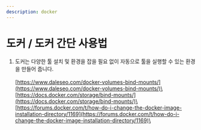 ```yaml
---
description: docker
---
```


# 도커 / 도커 간단 사용법

1. 도커는 다양한 툴 설치 및 환경을 잡을 필요 없이 자동으로 툴을 실행할 수 있는 환경을 만들어 줍니다.\
   \
   [https://www.daleseo.com/docker-volumes-bind-mounts/](https://www.daleseo.com/docker-volumes-bind-mounts/)\
   [https://docs.docker.com/storage/bind-mounts/](https://docs.docker.com/storage/bind-mounts/)\
   [https://forums.docker.com/t/how-do-i-change-the-docker-image-installation-directory/1169](https://forums.docker.com/t/how-do-i-change-the-docker-image-installation-directory/1169)\


